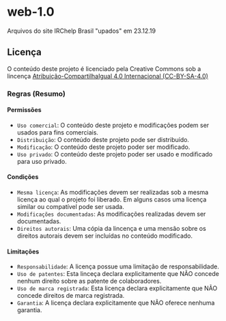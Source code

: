 # web-1.0
Arquivos do site IRChelp Brasil "upados" em 23.12.19

## Licença
O conteúdo deste projeto é licenciado pela Creative Commons sob a lincença [Atribuição-CompartilhaIgual 4.0 Internacional (CC-BY-SA-4.0)](https://creativecommons.org/licenses/by-sa/4.0/deed.pt_BR)

### Regras (Resumo)
#### Permissões

 * `Uso comercial`: O conteúdo deste projeto e modificações podem ser usados para fins comerciais.
 * `Distribuição`: O conteúdo deste projeto pode ser distribuído.
 * `Modificação`: O conteúdo deste projeto poder ser modificado.
 * `Uso privado`: O conteúdo deste projeto poder ser usado e modificado para uso privado.
 
 #### Condições
 
  * `Mesma licença`: As modificações devem ser realizadas sob a mesma licença ao qual o projeto foi liberado. Em alguns casos uma licença similar ou compatível pode ser usada.
  * `Modificações documentadas`: As modificações realizadas devem ser documentadas.
  * `Direitos autorais`: Uma cópia da lincença e uma mensão sobre os direitos autorais devem ser incluídas no conteúdo modificado.
  
  #### Limitações
  
   * `Responsabilidade`: A licença possue uma limitação de responsabilidade.
   * `Uso de patentes`: Esta linceça declara explicitamente que NÃO concede nenhum direito sobre as patente de colaboradores.
   * `Uso de marca registrada`: Esta licença declara explicitamente que NÃO concede direitos de marca registrada.
   * `Garantia`: A licença declara explicitamente que NÃO oferece nenhuma garantia.
